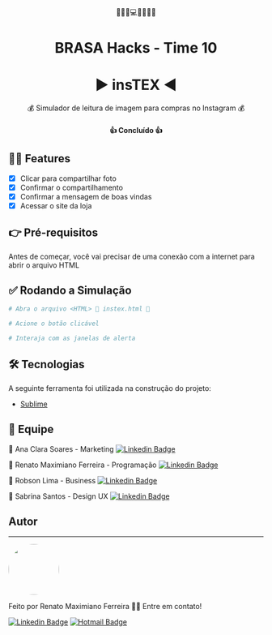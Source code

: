 <p align="center">
  🎩👕👔💻📱👖👗🎽
</p>

<h1 align="center">BRASA Hacks - Time 10 </h1>
<h1 align="center">▶️ insTEX ◀️ </h1>

<p align="center">💰 Simulador de leitura de imagem para compras no Instagram 💰</p>

<h4 align="center"> 
	👍 Concluído 👍
</h4>

## 🧙‍♂️ Features

- [x] Clicar para compartilhar foto 
- [x] Confirmar o compartilhamento
- [x] Confirmar a mensagem de boas vindas
- [x] Acessar o site da loja

## 👉 Pré-requisitos

Antes de começar, você vai precisar de uma conexão com a internet para abrir o arquivo HTML

## ✅ Rodando a Simulação

```bash
# Abra o arquivo <HTML> 📂 instex.html 📂

# Acione o botão clicável

# Interaja com as janelas de alerta
```

## 🛠 Tecnologias

A seguinte ferramenta foi utilizada na construção do projeto:

- [Sublime](https://www.sublimetext.com/3)

## 🙌 Equipe

🔹 Ana Clara Soares - Marketing 
[![Linkedin Badge](https://img.shields.io/badge/-Ana-blue?style=flat-square&logo=Linkedin&logoColor=white&link=https://www.linkedin.com/in/rafaelmfer/)](https://www.linkedin.com/in/anaclarasoareso/)

🔹 Renato Maximiano Ferreira - Programação 
[![Linkedin Badge](https://img.shields.io/badge/-Renato-blue?style=flat-square&logo=Linkedin&logoColor=white&link=https://www.linkedin.com/in/rafaelmfer/)](https://www.linkedin.com/in/renato-maximiano-ferreira-93b57b123/)

🔹 Robson Lima - Business 
[![Linkedin Badge](https://img.shields.io/badge/-Robson-blue?style=flat-square&logo=Linkedin&logoColor=white&link=https://www.linkedin.com/in/rafaelmfer/)](https://www.linkedin.com/in/robsonglima/)

🔹 Sabrina Santos - Design UX 
[![Linkedin Badge](https://img.shields.io/badge/-Sabrina-blue?style=flat-square&logo=Linkedin&logoColor=white&link=https://www.linkedin.com/in/rafaelmfer/)](https://www.linkedin.com/in/sabrina-goes-a17b581bb/)
## Autor
---

 <img style="border-radius: 50%;" src="https://media-exp1.licdn.com/dms/image/C4E03AQGe0NXiLnuB-w/profile-displayphoto-shrink_200_200/0/1550510961206?e=1613606400&v=beta&t=IxGVZ6R0sgxr9mydqZPAGUKhZbKfoLE-_Hp7TjRJaJI" width="100px;" alt=""/>
 <br />
 
Feito por Renato Maximiano Ferreira 👋🏽 Entre em contato!

[![Linkedin Badge](https://img.shields.io/badge/-Renato-blue?style=flat-square&logo=Linkedin&logoColor=white&link=https://www.linkedin.com/in/rafaelmfer/)](https://www.linkedin.com/in/renato-maximiano-ferreira-93b57b123/) 
[![Hotmail Badge](https://img.shields.io/badge/hotmail-renato__maxferreira%40hotmail.com-orange)](mailto:renato_maxferreira@hotmail.com)
